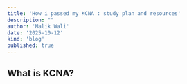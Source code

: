 ```yaml
---
title: 'How i passed my KCNA : study plan and resources'
description: ""
author: 'Malik Wali'
date: '2025-10-12'
kind: 'blog'
published: true
---
```


## What is KCNA?